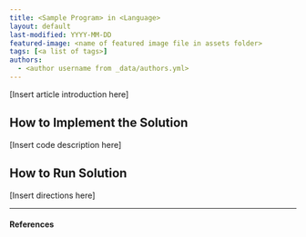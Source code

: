 ```yaml
---
title: <Sample Program> in <Language>
layout: default
last-modified: YYYY-MM-DD
featured-image: <name of featured image file in assets folder>
tags: [<a list of tags>]
authors:
  - <author username from _data/authors.yml>
---
```

  
[Insert article introduction here]

## How to Implement the Solution

[Insert code description here]

## How to Run Solution

[Insert directions here]

---

#### References

[^1]: [some IEEE reference]
